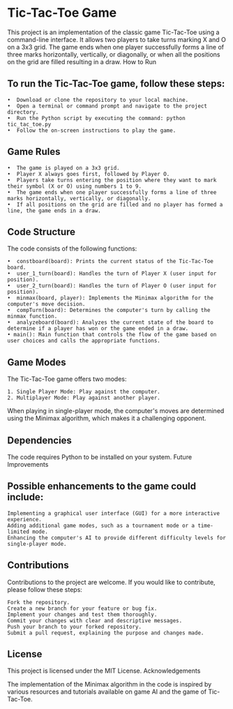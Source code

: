 # Tic-Tac-Toe Game

This project is an implementation of the classic game Tic-Tac-Toe using a command-line interface. It allows two players to take turns marking X and O on a 3x3 grid. The game ends when one player successfully forms a line of three marks horizontally, vertically, or diagonally, or when all the positions on the grid are filled resulting in a draw.
How to Run

## To run the Tic-Tac-Toe game, follow these steps:

    •  Download or clone the repository to your local machine.
    •  Open a terminal or command prompt and navigate to the project directory.
    •  Run the Python script by executing the command: python tic_tac_toe.py
    •  Follow the on-screen instructions to play the game.

## Game Rules

    •  The game is played on a 3x3 grid.
    •  Player X always goes first, followed by Player O.
    •  Players take turns entering the position where they want to mark their symbol (X or O) using numbers 1 to 9.
    •  The game ends when one player successfully forms a line of three marks horizontally, vertically, or diagonally.
    •  If all positions on the grid are filled and no player has formed a line, the game ends in a draw.

## Code Structure

The code consists of the following functions:

    •  constboard(board): Prints the current status of the Tic-Tac-Toe board.
    •  user_1_turn(board): Handles the turn of Player X (user input for position).
    •  user_2_turn(board): Handles the turn of Player O (user input for position).
    •  minmax(board, player): Implements the Minimax algorithm for the computer's move decision.
    •  compTurn(board): Determines the computer's turn by calling the minmax function.
    •  analyzeboard(board): Analyzes the current state of the board to determine if a player has won or the game ended in a draw.
    • main(): Main function that controls the flow of the game based on user choices and calls the appropriate functions.

## Game Modes

The Tic-Tac-Toe game offers two modes:

    1. Single Player Mode: Play against the computer.
    2. Multiplayer Mode: Play against another player.

When playing in single-player mode, the computer's moves are determined using the Minimax algorithm, which makes it a challenging opponent.
## Dependencies

The code requires Python to be installed on your system.
Future Improvements
## Possible enhancements to the game could include:

    Implementing a graphical user interface (GUI) for a more interactive experience.
    Adding additional game modes, such as a tournament mode or a time-limited mode.
    Enhancing the computer's AI to provide different difficulty levels for single-player mode.

## Contributions

Contributions to the project are welcome. If you would like to contribute, please follow these steps:

    Fork the repository.
    Create a new branch for your feature or bug fix.
    Implement your changes and test them thoroughly.
    Commit your changes with clear and descriptive messages.
    Push your branch to your forked repository.
    Submit a pull request, explaining the purpose and changes made.

## License

This project is licensed under the MIT License.
Acknowledgements

The implementation of the Minimax algorithm in the code is inspired by various resources and tutorials available on game AI and the game of Tic-Tac-Toe.
